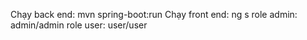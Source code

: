 Chạy back end: mvn spring-boot:run
Chạy front end: ng s
role admin: admin/admin
role user: user/user
